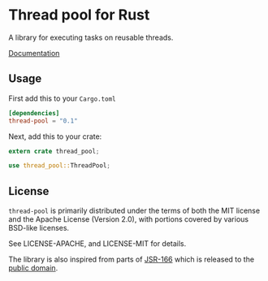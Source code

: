 # Thread pool for Rust

A library for executing tasks on reusable threads.

[Documentation](https://docs.rs/thread-pool)

## Usage

First add this to your `Cargo.toml`

```toml
[dependencies]
thread-pool = "0.1"
```

Next, add this to your crate:

```rust
extern crate thread_pool;

use thread_pool::ThreadPool;
```

## License

`thread-pool` is primarily distributed under the terms of both the MIT
license and the Apache License (Version 2.0), with portions covered by various
BSD-like licenses.

See LICENSE-APACHE, and LICENSE-MIT for details.

The library is also inspired from parts of [JSR-166](http://g.oswego.edu/dl/concurrency-interest/) which is released to the [public domain](https://creativecommons.org/licenses/publicdomain/).
